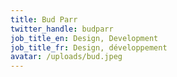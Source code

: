 ```yaml
---
title: Bud Parr
twitter_handle: budparr
job_title_en: Design, Development
job_title_fr: Design, développement
avatar: /uploads/bud.jpeg
---
```

